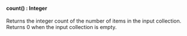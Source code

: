 #### count() : Integer

Returns the integer count of the number of items in the input collection. Returns 0 when the input collection is empty.